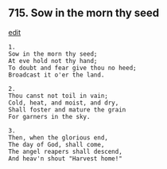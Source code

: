 
## 715.  Sow in the morn thy seed
[edit](https://docs.google.com/document/d/1DywUBCveHbvelhLAAIiNtM7f%2DEb2nCgJ/edit?mode=html)



    1.
    Sow in the morn thy seed;
    At eve hold not thy hand;
    To doubt and fear give thou no heed;
    Broadcast it o'er the land.

    2.
    Thou canst not toil in vain;
    Cold, heat, and moist, and dry,
    Shall foster and mature the grain
    For garners in the sky.

    3.
    Then, when the glorious end,
    The day of God, shall come,
    The angel reapers shall descend,
    And heav'n shout "Harvest home!"
